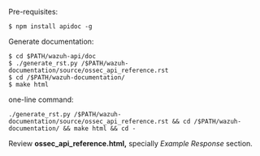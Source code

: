 
Pre-requisites:

    $ npm install apidoc -g

Generate documentation:

    $ cd $PATH/wazuh-api/doc
    $ ./generate_rst.py /$PATH/wazuh-documentation/source/ossec_api_reference.rst
    $ cd /$PATH/wazuh-documentation/
    $ make html

one-line command:

    ./generate_rst.py /$PATH/wazuh-documentation/source/ossec_api_reference.rst && cd /$PATH/wazuh-documentation/ && make html && cd -

Review **ossec_api_reference.html,** specially *Example Response* section.
